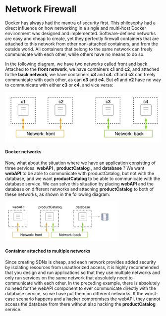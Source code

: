 # Network Firewall


Docker has always had the mantra of security first. This philosophy had a direct influence on how networking in a single and multi-host Docker environment was designed and implemented. Software-defined networks are easy and cheap to create, yet they perfectly firewall containers that are attached to this network from other non-attached containers, and from the outside world. All containers that belong to the same network can freely communicate with each other, while others have no means to do so.

In the following diagram, we have two networks called front and back. Attached to the **front network**, we have containers **c1** and **c2**, and attached to the **back network**, we have containers **c3** and **c4**. c**1** and **c2** can freely communicate with each other, as can **c3** and **c4**. But **c1** and **c2** have no way to communicate with either **c3** or **c4**, and vice versa:

![SHN](./img/l9_shn-03.png)

#### Docker networks

Now, what about the situation where we have an application consisting of three services: **webAPI** , **productCatalog** , and **database** ? We want **webAPI**  to be able to communicate with productCatalog, but not with the database, and we want **productCatalog** to be able to communicate with the database service. We can solve this situation by placing **webAPI**  and the database on different networks and attaching **productCatalog**  to both of these networks, as shown in the following diagram:

![SHN](./img/l9_shn-04.png)

#### Container attached to multiple networks

Since creating SDNs is cheap, and each network provides added security by isolating resources from unauthorized access, it is highly recommended that you design and run applications so that they use multiple networks and only run services on the same network that absolutely need to communicate with each other. In the preceding example, there is absolutely no need for the webAPI component to ever communicate directly with the database service, so we have put them on different networks. If the worst-case scenario happens and a hacker compromises the webAPI, they cannot access the database from there without also hacking the **productCatalog** service.
